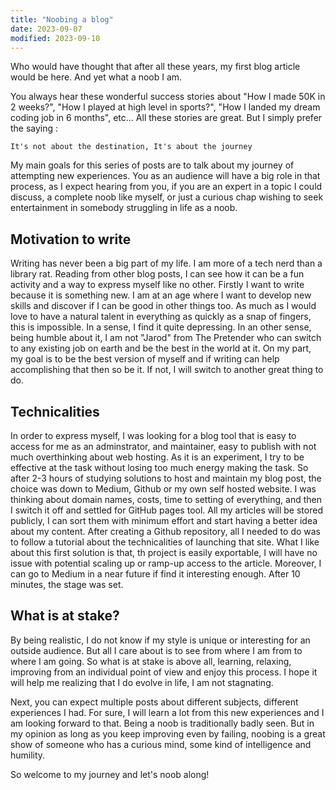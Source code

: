 ```yaml
---
title: "Noobing a blog"
date: 2023-09-07
modified: 2023-09-10
---
```


Who would have thought that after all these years, my first blog article would be here. And yet what a noob I am.

You always hear these wonderful success stories about "How I made 50K in 2 weeks?", "How I played at high level in sports?", "How I landed my dream coding job in 6 months", etc... All these stories are great. But I simply prefer the saying :

`It's not about the destination, It's about the journey`

My main goals for this series of posts are to talk about my journey of attempting new experiences.
You as an audience will have a big role in that process, as I expect hearing from you, if you are an expert in a topic I could discuss, a complete noob like myself, or just a curious chap wishing to seek entertainment in somebody struggling in life as a noob.

## Motivation to write

Writing has never been a big part of my life. I am more of a tech nerd than a library rat. Reading from other blog posts, I can see how it can be a fun activity and a way to express myself like no other.
Firstly I want to write because it is something new. I am at an age where I want to develop new skills and discover if I can be good in other things too. As much as I would love to have a natural talent in everything as quickly as a snap of fingers, this is impossible. In a sense, I find it quite depressing. In an other sense, being humble about it, I am not "Jarod" from The Pretender who can switch to any existing job on earth and be the best in the world at it.
On my part, my goal is to be the best version of myself and if writing can help accomplishing that then so be it. If not, I will switch to another great thing to do.

## Technicalities

In order to express myself, I was looking for a blog tool that is easy to access for me as an adminstrator, and maintainer, easy to publish with not much overthinking about web hosting. As it is an experiment, I try to be effective at the task without losing too much energy making the task. So after 2-3 hours of studying solutions to host and maintain my blog post, the choice was down to Medium, Github or my own self hosted website. I was thinking about domain names, costs, time to setting of everything, and then I switch it off and settled for GitHub pages tool.
All my articles will be stored publicly, I can sort them with minimum effort and start having a better idea about my content.
After creating a Github repository, all I needed to do was to follow a tutorial about the technicalities of launching that site. What I like about this first solution is that, th project is easily exportable, I will have no issue with potential scaling up or ramp-up access to the article. Moreover, I can go to Medium in a near future if find it interesting enough. After 10 minutes, the stage was set.

## What is at stake?

By being realistic, I do not know if my style is unique or interesting for an outside audience. But all I care about is to see from where I am from to where I am going. So what is at stake is above all, learning, relaxing, improving from an individual point of view and enjoy this process.
I hope it will help me realizing that I do evolve in life, I am not stagnating.

Next, you can expect multiple posts about different subjects, different experiences I had. For sure, I will learn a lot from this new experiences and I am looking forward to that. Being a noob is traditionally badly seen. But in my opinion as long as you keep improving even by failing, noobing is a great show of someone who has a curious mind, some kind of intelligence and humility.

So welcome to my journey and let's noob along!
